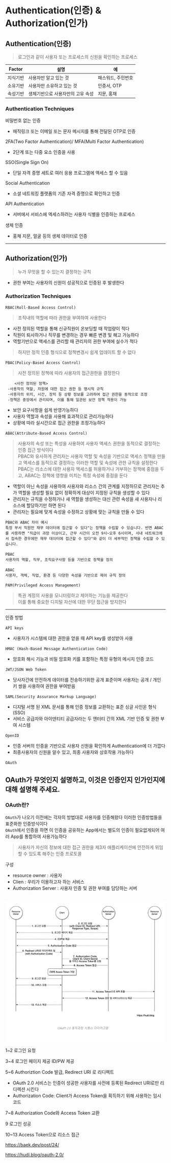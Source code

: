 # Authentication(인증) & Authorization(인가)

## Authentication(인증)

> 로그인과 같이 사용자 또는 프로세스의 신원을 확인하는 프로세스

|  Factor  | 설명                              | 예                 |
| :------: | --------------------------------- | ------------------ |
| 지식기반 | 사용자만 알고 있는 것             | 패스워드, 주민번호 |
| 소유기반 | 사용자만 소유하고 있는 것         | 인증서, OTP        |
| 속성기반 | 생체기반으로 사용자만의 고유 속성 | 지문, 홍채         |

### Authentication Techniques

비밀번호 없는 인증

- 매직링크 또는 이메일 또는 문자 메시지를 통해 전달된 OTP로 인증

2FA(Two Factor Authentication)/ MFA(Multi Factor Authentication)

- 2단계 또는 다중 요소 인증을 사용

SSO(Single Sign On)

- 단일 자격 증명 세트로 여러 응용 프로그램에 액세스 할 수 있음

Social Authentication

- 소셜 네트워킹 플랫폼의 기존 자격 증명으로 확인하고 인증

API Authentication

- 서버에서 서비스에 엑세스하려는 사용자 식별을 인증하는 프로세스

생체 인증

- 홍채 지문, 얼굴 등의 생체 데이터로 인증

---

## Authorization(인가)

> 누가 무엇을 할 수 있는지 결정하는 규칙

- 권한 부여는 사용자의 신원이 성공적으로 인증된 후 발생한다

### Authorization Techniques

`RBAC(Roll-Based Access Control)`

> 조직내의 역할에 따라 권한을 부여하여 사용한다

- 사전 정의된 역할을 통해 신규직원이 온보딩할 때 작업량이 적다
- 직원이 퇴사하거나 직무를 변경하는 경우 빠른 변경 및 해고 가능하다
- 역할기반으로 액세스를 관리할 때 관리자의 권한 부여에 실수가 적다

> 하지만 정적 인증 형식으로 정책변경시 쉽게 업데이트 할 수 없다

`PBAC(Policy-Based Access Control)`

> 사전 정의된 정책에 따라 사용자의 접근권한을 결정한다<br>

```
    <사전 정의된 정책>
 -사용작의 역할, 자원에 대한 접근 권한 등 명시적 규칙
 -사용자의 위치, 시간, 장치 등 상황 정보를 고려하여 접근 권한을 동적으로 조정
 -정책은 중앙에서 관리되며, 이를 통해 일관된 보안 정책 적용이 가능
```

- 보안 요구사항을 쉽게 반영가능하다
- 사용자 역할과 속성을 사용해 효과적으로 관리가능하다
- 상황에 따라 실시간으로 접근 권한을 조정가능하다

`ABAC(Attribute-Based Access Control)`

> 사용자의 속성 또는 특성을 사용하여 사용자 액세스 권한을 동적으로 결정하는 인증 접근 방식이다<br>
> PBAC와 유사하게 관리자는 사용자 역할 및 속성을 기반으로 액세스 정책을 만들고 액세스를 동적으로 결정하는 이러한 역할 및 속성에 관한 규칙을 설정한다<br>
> PBAC는 리소스에 대한 사용자 액세스를 허용하거나 거부하는 정책에 중점을 두고, ABAC는 정책에 영향을 미치는 특정 속성에 중점을 둔다

- 역할이 아닌 속성을 사용하여 사용자와 리소스 간의 관계를 지정하므로 관리자는 추가 역할을 생성할 필요 없이 정확하게 대상이 지정된 규칙을 생성할 수 있다
- 관리자는 규칙을 수정하거나 새 역할을 생성하는 대신 관련 속성을 새 사용자나 리소스에 할당하기만 하면 된다
- 관리자는 필요에 맞게 속성을 수정하고 상황에 맞는 규칙을 만들 수 있다

```
PBAC와 ABAC 차이 예시
특정 부서 직원만 재무 데이터에 접근할 수 있다"는 정책을 수립할 수 있습니다. 반면 ABAC를 사용하면 "직급이 과장 이상이고, 근무 시간이 오전 9시~오후 6시이며, 사내 네트워크에서 접속한 경우에만 재무 데이터에 접근할 수 있다"와 같이 더 세부적인 정책을 수립할 수 있습니다.

PBAC
사용자의 역할, 직무, 조직요구사항 등을 기반으로 정책을 정의

ABAC
사용자, 객체, 직업, 환경 등 다양한 속성을 기반으로 제어 규칙 정의

```

`PAM(Privileged Access Management)`

> 특권 계정의 사용을 모니터링하고 제어하는 기능을 제공한다<br>
> 이를 통해 중요한 디지털 자산에 대한 무단 접근을 방지한다

---

인증 방법

`API keys`

- 사용자가 시스템에 대한 권한을 얻을 때 API key를 생성받아 사용

`HMAC (Hash-Based Message Authentication Code)`

- 암호화 해시 기능과 비밀 암호화 키를 포함하는 특정 유형의 메시지 인증 코드

`JWT/JSON Web Token`

- 당사자간에 안전하게 데이터를 전송하기위한 공개 표준이며 사용자는 공개 / 개인 키 쌍을 사용하여 권한을 부여받음

`SAML(Security Assurance Markup Language)`

- 디지털 서명 된 XML 문서를 통해 인증 정보를 교환하는 표준 싱글 사인온 형식 (SSO)
- 서비스 공급자와 아이덴티티 공급자라는 두 엔터티 간의 XML 기반 인증 및 권한 부여 시스템

`OpenID`

- 인증 서버의 인증을 기반으로 사용자 신원을 확인하게 Authentication에 더 가깝다
- 최종사용자의 신원을 알수 있고, 최종 사용자와 상호작용 가능하다

`OAuth`

## OAuth가 무엇인지 설명하고, 이것은 인증인지 인가인지에 대해 설명해 주세요.

### OAuth란?

`OAuth`가 나오기 이전에는 각자의 방법대로 사용자를 인증해왔다 이러한 인증방법들을 표준화한 인증방식이다<br>
`OAuth`에서 인증을 하면 이 인증을 공유하는 App에서는 별도의 인증이 필요없게되어 여러 App를 통합하여 사용가능하다

> 사용자가 자신의 정보에 대한 접근 권한을 제3자 애플리케이션에 안전하게 위임할 수 있도록 해주는 인증 프로토콜

구성

- resource owner : 사용자
- Clien : 우리가 이용하고자 하는 서비스
- Authorization Server : 사용자 인증 및 권한 부여를 담당하는 서버

<br>

<img src="./OAuth.png">

1~2 로그인 요청

3~4 로그인 페이지 제공 ID/PW 제공

5~6 Authoriztion Code 발급, Redirect URI 로 리디렉트

- OAuth 2.0 서비스는 인증이 성공한 사용자를 사전에 등록된 Redirect URI로만 리디렉션 시킨다
- Authorization Code: Client가 Access Token을 획득하기 위해 사용하는 임시 코드

7~8 Authorization Code와 Access Token 교환

9 로그인 성공

10~13 Access Token으로 리소스 접근

https://baek.dev/post/24/

https://hudi.blog/oauth-2.0/

